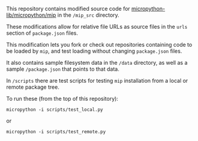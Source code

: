 This repository contains modified source code for [micropython-lib/micropython/mip](https://github.com/micropython/micropython-lib/tree/master/micropython/mip) in the `/mip_src` directory.

These modifications allow for relative file URLs as source files in the `urls` section of `package.json` files.

This modification lets you fork or check out repositories containing code to be loaded by `mip`, and test loading without changing `package.json` files.

It also contains sample filesystem data in the `/data` directory, as well as a sample `/package.json` that points to that data.

In `/scripts` there are test scripts for testing `mip` installation from a local or remote package tree.

To run these (from the top of this repository):

```
micropython -i scripts/test_local.py
```

or 

```
micropython -i scripts/test_remote.py
```